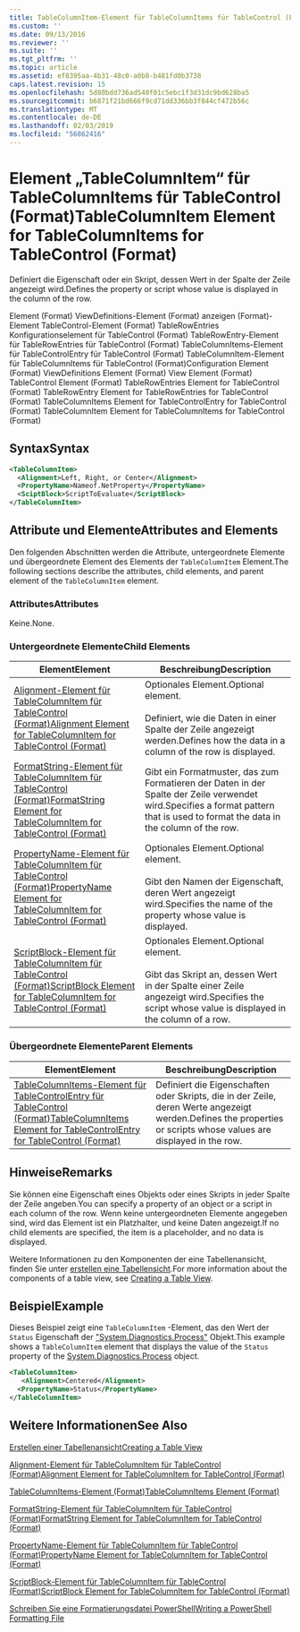 ```yaml
---
title: TableColumnItem-Element für TableColumnItems für TableControl (Format) | Microsoft-Dokumentation
ms.custom: ''
ms.date: 09/13/2016
ms.reviewer: ''
ms.suite: ''
ms.tgt_pltfrm: ''
ms.topic: article
ms.assetid: ef8395aa-4b31-48c0-a0b8-b481fd0b3738
caps.latest.revision: 15
ms.openlocfilehash: 5d80bdd736ad540f01c5ebc1f3d31dc9bd628ba5
ms.sourcegitcommit: b6871f21bd666f9cd71dd336bb3f844cf472b56c
ms.translationtype: MT
ms.contentlocale: de-DE
ms.lasthandoff: 02/03/2019
ms.locfileid: "56862416"
---
```

# <a name="tablecolumnitem-element-for-tablecolumnitems-for-tablecontrol-format"></a><span data-ttu-id="4b9f3-102">Element „TableColumnItem“ für TableColumnItems für TableControl (Format)</span><span class="sxs-lookup"><span data-stu-id="4b9f3-102">TableColumnItem Element for TableColumnItems for TableControl (Format)</span></span>

<span data-ttu-id="4b9f3-103">Definiert die Eigenschaft oder ein Skript, dessen Wert in der Spalte der Zeile angezeigt wird.</span><span class="sxs-lookup"><span data-stu-id="4b9f3-103">Defines the property or script whose value is displayed in the column of the row.</span></span>

<span data-ttu-id="4b9f3-104">Element (Format) ViewDefinitions-Element (Format) anzeigen (Format)-Element TableControl-Element (Format) TableRowEntries Konfigurationselement für TableControl (Format) TableRowEntry-Element für TableRowEntries für TableControl (Format) TableColumnItems-Element für TableControlEntry für TableControl (Format) TableColumnItem-Element für TableColumnItems für TableControl (Format)</span><span class="sxs-lookup"><span data-stu-id="4b9f3-104">Configuration Element (Format) ViewDefinitions Element (Format) View Element (Format) TableControl Element (Format) TableRowEntries Element for TableControl (Format) TableRowEntry Element for TableRowEntries for TableControl (Format) TableColumnItems Element for TableControlEntry for TableControl (Format) TableColumnItem Element for TableColumnItems for TableControl (Format)</span></span>

## <a name="syntax"></a><span data-ttu-id="4b9f3-105">Syntax</span><span class="sxs-lookup"><span data-stu-id="4b9f3-105">Syntax</span></span>

```xml
<TableColumnItem>
  <Alignment>Left, Right, or Center</Alignment>
  <PropertyName>Nameof.NetProperty</PropertyName>
  <SciptBlock>ScriptToEvaluate</ScriptBlock>
</TableColumnItem>
```

## <a name="attributes-and-elements"></a><span data-ttu-id="4b9f3-106">Attribute und Elemente</span><span class="sxs-lookup"><span data-stu-id="4b9f3-106">Attributes and Elements</span></span>

<span data-ttu-id="4b9f3-107">Den folgenden Abschnitten werden die Attribute, untergeordnete Elemente und übergeordnete Element des Elements der `TableColumnItem` Element.</span><span class="sxs-lookup"><span data-stu-id="4b9f3-107">The following sections describe the attributes, child elements, and parent element of the `TableColumnItem` element.</span></span>

### <a name="attributes"></a><span data-ttu-id="4b9f3-108">Attributes</span><span class="sxs-lookup"><span data-stu-id="4b9f3-108">Attributes</span></span>

<span data-ttu-id="4b9f3-109">Keine.</span><span class="sxs-lookup"><span data-stu-id="4b9f3-109">None.</span></span>

### <a name="child-elements"></a><span data-ttu-id="4b9f3-110">Untergeordnete Elemente</span><span class="sxs-lookup"><span data-stu-id="4b9f3-110">Child Elements</span></span>

|<span data-ttu-id="4b9f3-111">Element</span><span class="sxs-lookup"><span data-stu-id="4b9f3-111">Element</span></span>|<span data-ttu-id="4b9f3-112">Beschreibung</span><span class="sxs-lookup"><span data-stu-id="4b9f3-112">Description</span></span>|
|-------------|-----------------|
|[<span data-ttu-id="4b9f3-113">Alignment-Element für TableColumnItem für TableControl (Format)</span><span class="sxs-lookup"><span data-stu-id="4b9f3-113">Alignment Element for TableColumnItem for TableControl (Format)</span></span>](./alignment-element-for-tablecolumnitem-for-tablecontrol-format.md)|<span data-ttu-id="4b9f3-114">Optionales Element.</span><span class="sxs-lookup"><span data-stu-id="4b9f3-114">Optional element.</span></span><br /><br /> <span data-ttu-id="4b9f3-115">Definiert, wie die Daten in einer Spalte der Zeile angezeigt werden.</span><span class="sxs-lookup"><span data-stu-id="4b9f3-115">Defines how the data in a column of the row is displayed.</span></span>|
|[<span data-ttu-id="4b9f3-116">FormatString-Element für TableColumnItem für TableControl (Format)</span><span class="sxs-lookup"><span data-stu-id="4b9f3-116">FormatString Element for TableColumnItem for TableControl (Format)</span></span>](./formatstring-element-for-tablecolumnitem-for-tablecontrol-format.md)|<span data-ttu-id="4b9f3-117">Gibt ein Formatmuster, das zum Formatieren der Daten in der Spalte der Zeile verwendet wird.</span><span class="sxs-lookup"><span data-stu-id="4b9f3-117">Specifies a format pattern that is used to format the data in the column of the row.</span></span>|
|[<span data-ttu-id="4b9f3-118">PropertyName-Element für TableColumnItem für TableControl (Format)</span><span class="sxs-lookup"><span data-stu-id="4b9f3-118">PropertyName Element for TableColumnItem for TableControl (Format)</span></span>](./propertyname-element-for-tablecolumnitem-for-tablecontrol-format.md)|<span data-ttu-id="4b9f3-119">Optionales Element.</span><span class="sxs-lookup"><span data-stu-id="4b9f3-119">Optional element.</span></span><br /><br /> <span data-ttu-id="4b9f3-120">Gibt den Namen der Eigenschaft, deren Wert angezeigt wird.</span><span class="sxs-lookup"><span data-stu-id="4b9f3-120">Specifies the name of the property whose value is displayed.</span></span>|
|[<span data-ttu-id="4b9f3-121">ScriptBlock-Element für TableColumnItem für TableControl (Format)</span><span class="sxs-lookup"><span data-stu-id="4b9f3-121">ScriptBlock Element for TableColumnItem for TableControl (Format)</span></span>](./scriptblock-element-for-tablecolumnitem-for-tablecontrol-format.md)|<span data-ttu-id="4b9f3-122">Optionales Element.</span><span class="sxs-lookup"><span data-stu-id="4b9f3-122">Optional element.</span></span><br /><br /> <span data-ttu-id="4b9f3-123">Gibt das Skript an, dessen Wert in der Spalte einer Zeile angezeigt wird.</span><span class="sxs-lookup"><span data-stu-id="4b9f3-123">Specifies the script whose value is displayed in the column of a row.</span></span>|

### <a name="parent-elements"></a><span data-ttu-id="4b9f3-124">Übergeordnete Elemente</span><span class="sxs-lookup"><span data-stu-id="4b9f3-124">Parent Elements</span></span>

|<span data-ttu-id="4b9f3-125">Element</span><span class="sxs-lookup"><span data-stu-id="4b9f3-125">Element</span></span>|<span data-ttu-id="4b9f3-126">Beschreibung</span><span class="sxs-lookup"><span data-stu-id="4b9f3-126">Description</span></span>|
|-------------|-----------------|
|[<span data-ttu-id="4b9f3-127">TableColumnItems-Element für TableControlEntry für TableControl (Format)</span><span class="sxs-lookup"><span data-stu-id="4b9f3-127">TableColumnItems Element for TableControlEntry for TableControl (Format)</span></span>](./tablecolumnitems-element-for-tablerowentry-for-tablecontrol-format.md)|<span data-ttu-id="4b9f3-128">Definiert die Eigenschaften oder Skripts, die in der Zeile, deren Werte angezeigt werden.</span><span class="sxs-lookup"><span data-stu-id="4b9f3-128">Defines the properties or scripts whose values are displayed in the row.</span></span>|

## <a name="remarks"></a><span data-ttu-id="4b9f3-129">Hinweise</span><span class="sxs-lookup"><span data-stu-id="4b9f3-129">Remarks</span></span>

<span data-ttu-id="4b9f3-130">Sie können eine Eigenschaft eines Objekts oder eines Skripts in jeder Spalte der Zeile angeben.</span><span class="sxs-lookup"><span data-stu-id="4b9f3-130">You can specify a property of an object or a script in each column of the row.</span></span> <span data-ttu-id="4b9f3-131">Wenn keine untergeordneten Elemente angegeben sind, wird das Element ist ein Platzhalter, und keine Daten angezeigt.</span><span class="sxs-lookup"><span data-stu-id="4b9f3-131">If no child elements are specified, the item is a placeholder, and no data is displayed.</span></span>

<span data-ttu-id="4b9f3-132">Weitere Informationen zu den Komponenten der eine Tabellenansicht, finden Sie unter [erstellen eine Tabellensicht](./creating-a-table-view.md).</span><span class="sxs-lookup"><span data-stu-id="4b9f3-132">For more information about the components of a table view, see [Creating a Table View](./creating-a-table-view.md).</span></span>

## <a name="example"></a><span data-ttu-id="4b9f3-133">Beispiel</span><span class="sxs-lookup"><span data-stu-id="4b9f3-133">Example</span></span>

<span data-ttu-id="4b9f3-134">Dieses Beispiel zeigt eine `TableColumnItem` -Element, das den Wert der `Status` Eigenschaft der ["System.Diagnostics.Process"](/dotnet/api/System.Diagnostics.Process) Objekt.</span><span class="sxs-lookup"><span data-stu-id="4b9f3-134">This example shows a `TableColumnItem` element that displays the value of the `Status` property of the [System.Diagnostics.Process](/dotnet/api/System.Diagnostics.Process) object.</span></span>

```xml
<TableColumnItem>
   <Alignment>Centered</Alignment>
  <PropertyName>Status</PropertyName>
</TableColumnItem>

```

## <a name="see-also"></a><span data-ttu-id="4b9f3-135">Weitere Informationen</span><span class="sxs-lookup"><span data-stu-id="4b9f3-135">See Also</span></span>

[<span data-ttu-id="4b9f3-136">Erstellen einer Tabellenansicht</span><span class="sxs-lookup"><span data-stu-id="4b9f3-136">Creating a Table View</span></span>](./creating-a-table-view.md)

[<span data-ttu-id="4b9f3-137">Alignment-Element für TableColumnItem für TableControl (Format)</span><span class="sxs-lookup"><span data-stu-id="4b9f3-137">Alignment Element for TableColumnItem for TableControl (Format)</span></span>](./alignment-element-for-tablecolumnitem-for-tablecontrol-format.md)

[<span data-ttu-id="4b9f3-138">TableColumnItems-Element (Format)</span><span class="sxs-lookup"><span data-stu-id="4b9f3-138">TableColumnItems Element (Format)</span></span>](./tablecolumnitems-element-for-tablerowentry-for-tablecontrol-format.md)

[<span data-ttu-id="4b9f3-139">FormatString-Element für TableColumnItem für TableControl (Format)</span><span class="sxs-lookup"><span data-stu-id="4b9f3-139">FormatString Element for TableColumnItem for TableControl (Format)</span></span>](./formatstring-element-for-tablecolumnitem-for-tablecontrol-format.md)

[<span data-ttu-id="4b9f3-140">PropertyName-Element für TableColumnItem für TableControl (Format)</span><span class="sxs-lookup"><span data-stu-id="4b9f3-140">PropertyName Element for TableColumnItem for TableControl (Format)</span></span>](./propertyname-element-for-tablecolumnitem-for-tablecontrol-format.md)

[<span data-ttu-id="4b9f3-141">ScriptBlock-Element für TableColumnItem für TableControl (Format)</span><span class="sxs-lookup"><span data-stu-id="4b9f3-141">ScriptBlock Element for TableColumnItem for TableControl (Format)</span></span>](./scriptblock-element-for-tablecolumnitem-for-tablecontrol-format.md)

[<span data-ttu-id="4b9f3-142">Schreiben Sie eine Formatierungsdatei PowerShell</span><span class="sxs-lookup"><span data-stu-id="4b9f3-142">Writing a PowerShell Formatting File</span></span>](./writing-a-powershell-formatting-file.md)
